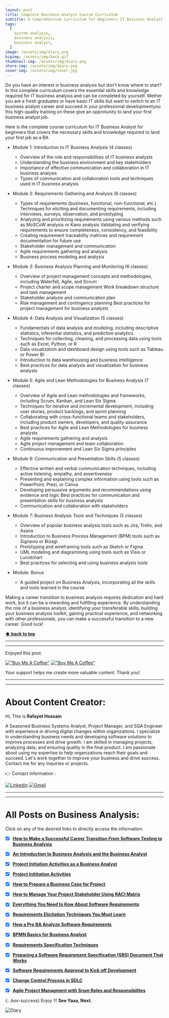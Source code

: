 ```yaml
---
layout: post
title: Complete Business-Analyst Course Curriculum
subtitle: A Comprehensive Curriculum for Beginners IT Business Analyst Course
tags:
  [
    system analysis,
    business analysis,
    business analyst,
  ]
image: /assets/img/diary.png
bigimg: /assets/img/back.gif
thumbnail-img: /assets/img/diary.png
share-img: /assets/img/diary.png
cover-img: /assets/img/cover.jpg
---
```


Do you have an interest in business analysis but don't know where to start? In this complete curriculum covers the essential skills and knowledge required for IT business analysis and can be completed by yourself. Wether you are a fresh  graduates or have basic IT skills  but want to switch to an IT business analyst career and succeed in your professional developmentyou this high-quality training on these give an opprotunity to land your first business analyst job.


Here is the complete course curriculum for IT Business Analyst for beginners that covers the necessary skills and knowledge required to land your first job as a BA

- Module 1: Introduction to IT Business Analysis (4 classes)
     - Overview of the role and responsibilities of IT business analysts
     - Understanding the business environment and key stakeholders
     - Importance of effective communication and collaboration in IT business analysis
     - Types of communication and collaboration tools and techniques used in IT business analysis

- Module 2: Requirements Gathering and Analysis (8 classes)
     - Types of requirements (business, functional, non-functional, etc.)
     Techniques for eliciting and documenting requirements, including interviews, surveys, observation, and prototyping
     - Analyzing and prioritizing requirements using various methods such as MoSCoW analysis or Kano analysis
     Validating and verifying requirements to ensure completeness, consistency, and feasibility
     - Creating requirement traceability matrices and requirement documentation for future use
     - Stakeholder management and communication
     - Agile requirements gathering and analysis
     - Business process modeling and analysis

- Module 3: Business Analysis Planning and Monitoring (6 classes)
     - Overview of project management concepts and methodologies, including Waterfall, Agile, and Scrum
     - Project charter and scope management
     Work breakdown structure and task management
     - Stakeholder analysis and communication plan
     - Risk management and contingency planning
     Best practices for project management for business analysts

- Module 4: Data Analysis and Visualization (5 classes)
    -  Fundamentals of data analysis and modeling, including descriptive statistics, inferential statistics, and predictive analytics
    -  Techniques for collecting, cleaning, and processing data using tools such as Excel, Python, or R
    -  Data visualization and dashboard design using tools such as Tableau or Power BI
    - Introduction to data warehousing and business intelligence
    - Best practices for data analysis and visualization for business analysts

- Module 5: Agile and Lean Methodologies for Business Analysis (7 classes)
    -  Overview of Agile and Lean methodologies and frameworks, including Scrum, Kanban, and Lean Six Sigma
    - Techniques for iterative and incremental development, including user stories, product backlogs, and sprint planning
    -  Collaborating with cross-functional teams and stakeholders, including product owners, developers, and quality assurance
    - Best practices for Agile and Lean Methodologies for business analysts
    - Agile requirements gathering and analysis
    - Agile project management and team collaboration
    - Continuous improvement and Lean Six Sigma principles

- Module 6: Communication and Presentation Skills (5 classes)
    -  Effective written and verbal communication techniques, including active listening, empathy, and assertiveness
    -  Presenting and explaining complex information using tools such as PowerPoint, Prezi, or Canva
    - Developing persuasive arguments and recommendations using evidence and logic
     Best practices for communication and presentation skills for business analysts
    - Communication and collaboration with stakeholders

- Module 7: Business Analysis Tools and Techniques (5 classes)
    - Overview of popular business analysis tools such as Jira, Trello, and Asana
    - Introduction to Business Process Management (BPM) tools such as Signavio or Bizagi
    - Prototyping and wireframing tools such as Sketch or Figma
    - UML modeling and diagramming using tools such as Visio or Lucidchart
    - Best practices for selecting and using business analysis tools

- Module: Bonus
     -  A guided project on Business Analysis, incorporating all the skills and tools learned in the course


Making a career transition to business analysis requires dedication and hard work, but it can be a rewarding and fulfilling experience. By understanding the role of a business analyst, identifying your transferable skills, building your business analysis toolkit, gaining practical experience, and networking with other professionals, you can make a successful transition to a new career. Good luck!


**[⬆ back to top](#understand-the-role-of-a-business-analyst)**

---

---

Enjoyed this post.

[!["Buy Me A Coffee"](https://www.buymeacoffee.com/assets/img/custom_images/orange_img.png)](https://www.buymeacoffee.com/rafayetanalyst/) [!["Buy Me A Coffee"](https://www.buymeacoffee.com/assets/img/custom_images/orange_img.png)](https://www.buymeacoffee.com/rafayetanalyst/)

Your support helps me create more valuable content. Thank you!

---

---

# About Content Creator:

Hi, This is **Rafayet Hossain**

A Seasoned Business Systems Analyst, Project Manager, and SQA Engineer with experience in driving digital changes within organizations. I specialize in understanding business needs and developing software solutions to improve processes and drive growth. I am skilled in managing projects, analyzing data, and ensuring quality in the final product. I am passionate about using my expertise to help organizations reach their goals and succeed. Let's work together to improve your business and drive success. Contact me for any inquiries or projects.

👉 Contact Information :

[![Linkedin](https://img.shields.io/badge/-LinkedIn-blue?style=flat&logo=Linkedin&logoColor=white)](https://www.linkedin.com/in/rafayethossain/)
[![Gmail](https://img.shields.io/badge/-Gmail-c14438?style=flat&logo=Gmail&logoColor=white)](mailto:rafayet13@gmail.com)

---

---

 
# All Posts on Business Analysis:  

Click on any of the desired links to directly access the information.

- [x]  [**How to Make a Successful Career Transition From Software Testing to Business Analysis**](https://rafayethossain.github.io/2019-01-15-How-to-Tranisition-to-Business-Analysis-from-Software-Testing/
)
- [x]  [**An Introduction to Business Analysis and the Business Analyst**](https://rafayethossain.github.io/2019-01-22-Introduction-to-Business-Analysis/)
- [x]  [**Project Initiation Activities as a Business Analyst**](https://rafayethossain.github.io/2019-02-07-Project-Initiation-Business-Analysis-Activities/)
- [x]  [**Project Inititation Activities**](https://rafayethossain.github.io/2019-02-25-How-to-Prepare-Business-Case-Business-Analyst/)
- [x]  [**How to Prepare a Business Case for Project**](https://rafayethossain.github.io/2019-02-25-How-to-Prepare-Business-Case-Business-Analyst/)
- [x]  [**How to Manage Your Project Stakeholder Using RACI Matrix**](https://rafayethossain.github.io/2019-02-27-Stakeholder-Management-Business-Analyst/)  
- [x]  [**Everything You Need to Kow About Software Requirements**](https://rafayethossain.github.io/2019-03-03-What-is-Software-Requirements/)
- [x]  [**Requirements Elicitation Techniques You Must Learn**](https://rafayethossain.github.io/2019-03-30-Requirement-Elicitation-Complete-Guidelines/)
- [x]  [**How a Pro BA Analyze Software Requirements**](https://rafayethossain.github.io/2019-04-04-Requirement-Analysis-Guidelines/)
- [x]  [**BPMN Basics for Business Analyst**](https://rafayethossain.github.io/2019-04-20-BPMN-Basic-Guidelines-with-Example/)
- [x]  [**Requirements Specification Techniques**](https://rafayethossain.github.io/2019-05-01-Requirement-Specification-Techniques/)
- [x]  [**Preparing a Software Requirement Specification (SRS) Document That Works**](https://rafayethossain.github.io/2019-05-07-How-to-Write-SRS-Document/)
- [x]  [**Software Requirements Approval to Kick off Development**](https://rafayethossain.github.io/2019-06-06-Requirement-Approval-Process/)
- [x]  [**Change Control Process in SDLC**](https://rafayethossain.github.io/2019-07-07-Change-Control-Process-in-SDLC/)
- [x]  [**Agile Project Managment with Srum Roles and Responsibilites**](https://rafayethossain.github.io/2022-10-10-Agile-Scrum-in-a-Nutshell/)




{: .box-success}
Enjoy !!!
**See Yaaa, Next.**

![Diary](/assets/img/diary.png "Diary")
